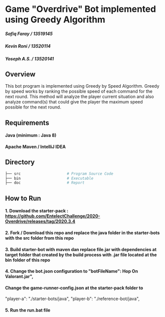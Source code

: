 #  Game "Overdrive" Bot implemented using Greedy Algorithm

##### Safiq Faray / 13519145
##### Kevin Roni / 13520114
##### Yoseph A.S. / 13520141

## Overview
This bot program is implemented using Greedy by Speed Algorithm. Greedy by speed works by ranking the possible speed of each command for the next round. This method will analyze the player current situation and also analyze command(s) that could give the player the maximum speed possible for the next round.

## Requirements

#### Java (minimum : Java 8)
#### Apache Maven / IntelIiJ IDEA

## Directory

```sh
├── src                     # Program Source Code
├── bin                     # Executable
├── doc                     # Report
```

## How to Run
#### 1. Download the starter-pack : https://github.com/EntelectChallenge/2020-Overdrive/releases/tag/2020.3.4
#### 2. Fork / Download this repo and replace the java folder in the starter-bots with the src folder from this repo
#### 3. Build starter-bot with maven dan replace file.jar with dependencies at target folder that created by the build process with .jar file located at the bin folder of this repo
#### 4. Change the bot.json configuration to "botFileName": Hop On Valorant.jar",

#### Change the game-runner-config.json at the starter-pack folder to
  "player-a": "./starter-bots/java",
  "player-b": "./reference-bot/java",
#### 5. Run the run.bat file
